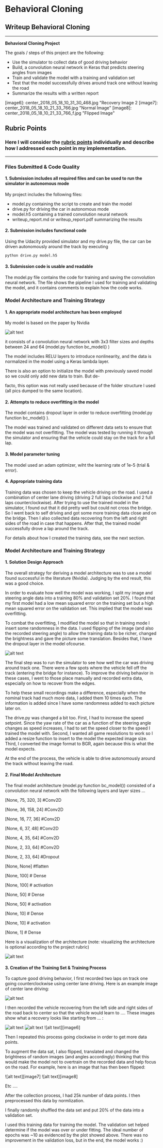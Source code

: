 # **Behavioral Cloning** 

## Writeup Behavioral Cloning

---

**Behavioral Cloning Project**

The goals / steps of this project are the following:
* Use the simulator to collect data of good driving behavior
* Build, a convolution neural network in Keras that predicts steering angles from images
* Train and validate the model with a training and validation set
* Test that the model successfully drives around track one without leaving the road
* Summarize the results with a written report


[//]: # (Image References)

[image1]: nvidia_network.jpg "DNN"
[image2]: loss.png "Loss"
[image3]: center_2018_05_11_16_19_03_491.jpg "Center Image"
[image4]: center_2018_05_18_21_39_56_857.jpg "Recovery Image 1"
[image5]: center_2018_05_18_21_36_24_084.jpg "Recovery Image 2"
[image6]: center_2018_05_18_10_31_30_468.jpg "Recovery Image 2
[image7]: center_2018_05_18_10_21_33_766.jpg "Normal Image"
[image8]: center_2018_05_18_10_21_33_766_f.jpg "Flipped Image"

## Rubric Points
### Here I will consider the [rubric points](https://review.udacity.com/#!/rubrics/432/view) individually and describe how I addressed each point in my implementation.  

---
### Files Submitted & Code Quality

#### 1. Submission includes all required files and can be used to run the simulator in autonomous mode

My project includes the following files:
* model.py containing the script to create and train the model
* drive.py for driving the car in autonomous mode
* model.h5 containing a trained convolution neural network 
* writeup_report.md or writeup_report.pdf summarizing the results

#### 2. Submission includes functional code
Using the Udacity provided simulator and my drive.py file, the car can be driven autonomously around the track by executing 
```sh
python drive.py model.h5
```

#### 3. Submission code is usable and readable

The model.py file contains the code for training and saving the convolution neural network. The file shows the pipeline I used for training and validating the model, and it contains comments to explain how the code works.

### Model Architecture and Training Strategy

#### 1. An appropriate model architecture has been employed

My model is based on the paper by Nvidia 

![alt text][image1]

it consists of a convolution neural network with 3x3 filter sizes and depths between 24 and 64 (model.py function bc_model() ) 

The model includes RELU layers to introduce nonlinearity, and the data is normalized in the model using a Keras lambda layer. 

There is also an option to initialize the model with previously saved model so we could only add new data to train. But de-

facto, this option was not really used because of the folder structure I used (all pics dumped to the same location).

#### 2. Attempts to reduce overfitting in the model

The model contains dropout layer in order to reduce overfitting (model.py function bc_model() ). 

The model was trained and validated on different data sets to ensure that the model was not overfitting. The model was tested by running it through the simulator and ensuring that the vehicle could stay on the track for a full lap.

#### 3. Model parameter tuning

The model used an adam optimizer, wiht the learning rate of 1e-5 (trial & error).

#### 4. Appropriate training data

Training data was chosen to keep the vehicle driving on the road. I used a combination of center lane driving (driving 2 full laps clockwise and 2 full laps counterclockwise). After trying to use the trained model in the simulator, I found out that it did pretty well but could not cross the bridge. So I went back to self driving and got some more training data close and on the bridge. Then I also collected data recovering from the left and right sides of the road in case that happens. After that, the trained model successfully drove a lap around the track. 

For details about how I created the training data, see the next section. 

### Model Architecture and Training Strategy

#### 1. Solution Design Approach

The overall strategy for deriving a model architecture was to use a model found successful in the literature (Nvidia).
Judging by the end result, this was a good choice.

In order to evaluate how well the model was working, I split my image and steering angle data into a training 80% and validation set 20%. I found that my first model had a low mean squared error on the training set but a high mean squared error on the validation set. This implied that the model was overfitting. 

To combat the overfitting, I modified the model so that in training mode I insert some randomness in the data. I used flipping of the image (and also the recorded steering angle) to allow the training data to be richer, changed the brightness and gave the picture some translation. Besides that, I have the dropout layer in the model ofcourse. 

![alt text][image2]

The final step was to run the simulator to see how well the car was driving around track one. There were a few spots where the vehicle fell off the track (entering the bridge for instance). To improve the driving behavior in these cases, I went to those place manually and recorded extra data, especially on how to recover from the edges.

To help these small recordings make a difference, especially when the nominal track had much more data, I added them 10 times each. The information is added since I have some randomness added to each picture later on.

The drive.py was changed a bit too. First, I had to increase the speed setpoint. Since the yaw rate of the car as a function of the steering angle changes as speed increases, I had to set the speed closer to the speed I trained the model with. Second, I wanted all game resolutions to work so I added a resize function to insert to the model the expected image size. Third, I converted the image format to BGR, again because this is what the model expects.

At the end of the process, the vehicle is able to drive autonomously around the track without leaving the road.

#### 2. Final Model Architecture

The final model architecture (model.py function bc_model()) consisted of a convolution neural network with the following layers and layer sizes ...

[None, 75, 320, 3] #Conv2D

[None, 36, 158, 24] #Conv2D

[None, 16, 77, 36] #Conv2D

[None, 6, 37, 48] #Conv2D

[None, 4, 35, 64] #Conv2D

[None, 2, 33, 64] #Conv2D

[None, 2, 33, 64] #Dropout

[None, None] #flatten

[None, 100] # Dense

[None, 100] # activation

[None, 50] # Dense

[None, 50] # activation

[None, 10] # Dense

[None, 10] # activation

[None, 1] # Dense

Here is a visualization of the architecture (note: visualizing the architecture is optional according to the project rubric)

![alt text][image1]

#### 3. Creation of the Training Set & Training Process

To capture good driving behavior, I first recorded two laps on track one going counterclockwise using center lane driving. Here is an example image of center lane driving:

![alt text][image3]

I then recorded the vehicle recovering from the left side and right sides of the road back to center so that the vehicle would learn to .... These images show what a recovery looks like starting from ... :

![alt text][image4]
![alt text][image5]
![alt text][image6]

Then I repeated this process going clockwise in order to get more data points.

To augment the data sat, I also flipped, translated and changed the brightness of random images (and angles accordingly) thinking that this would make the model not to overtrain on the recorded data and help focus on the road. For example, here is an image that has then been flipped:

![alt text][image7]
![alt text][image8]

Etc ....

After the collection process, I had 25k number of data points. I then preprocessed this data by normlization.

I finally randomly shuffled the data set and put 20% of the data into a validation set. 

I used this training data for training the model. The validation set helped determine if the model was over or under fitting. The ideal number of epochs was ~10 as evidenced by the plot showed above. There was no improvement in the validation loss, but in the end, the model works :)